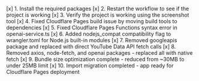 [x] 1. Install the required packages
[x] 2. Restart the workflow to see if the project is working
[x] 3. Verify the project is working using the screenshot tool
[x] 4. Fixed Cloudflare Pages build issue by moving build tools to dependencies
[x] 5. Fixed Cloudflare Pages Functions syntax error in openai-service.ts
[x] 6. Added nodejs_compat compatibility flag to wrangler.toml for Node.js built-in modules
[x] 7. Removed googleapis package and replaced with direct YouTube Data API fetch calls
[x] 8. Removed axios, node-fetch, and openai packages - replaced all with native fetch
[x] 9. Bundle size optimization complete - reduced from ~30MB to under 25MB limit
[x] 10. Import migration completed - app ready for Cloudflare Pages deployment